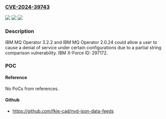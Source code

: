### [CVE-2024-39743](https://cve.mitre.org/cgi-bin/cvename.cgi?name=CVE-2024-39743)
![](https://img.shields.io/static/v1?label=Product&message=MQ%20Operator&color=blue)
![](https://img.shields.io/static/v1?label=Version&message=%3D%202.0.24%2C%203.2.2%20&color=brighgreen)
![](https://img.shields.io/static/v1?label=Vulnerability&message=CWE-187%20Partial%20Comparison&color=brighgreen)

### Description

IBM MQ Operator 3.2.2 and IBM MQ Operator 2.0.24 could allow a user to cause a denial of service under certain configurations due to a partial string comparison vulnerability.  IBM X-Force ID:  297172.

### POC

#### Reference
No PoCs from references.

#### Github
- https://github.com/fkie-cad/nvd-json-data-feeds

